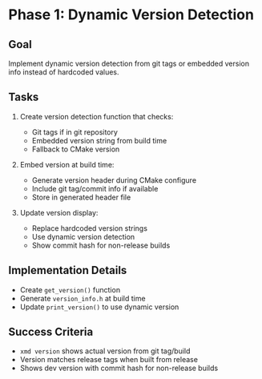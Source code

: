 # Phase 1: Dynamic Version Detection

## Goal
Implement dynamic version detection from git tags or embedded version info instead of hardcoded values.

## Tasks
1. Create version detection function that checks:
   - Git tags if in git repository
   - Embedded version string from build time
   - Fallback to CMake version

2. Embed version at build time:
   - Generate version header during CMake configure
   - Include git tag/commit info if available
   - Store in generated header file

3. Update version display:
   - Replace hardcoded version strings
   - Use dynamic version detection
   - Show commit hash for non-release builds

## Implementation Details
- Create `get_version()` function
- Generate `version_info.h` at build time
- Update `print_version()` to use dynamic version

## Success Criteria
- `xmd version` shows actual version from git tag/build
- Version matches release tags when built from release
- Shows dev version with commit hash for non-release builds